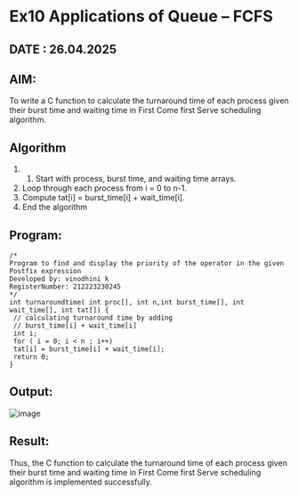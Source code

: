 # Ex10 Applications of Queue – FCFS
## DATE : 26.04.2025
## AIM:
To write a C function to calculate the turnaround time of each process given their burst time and waiting time in First Come first Serve scheduling algorithm.
## Algorithm
1. 1. Start with process, burst time, and waiting time arrays.
2. Loop through each process from i = 0 to n-1.
3. Compute tat[i] = burst_time[i] + wait_time[i].
4. End the algorithm

## Program:
```
/*
Program to find and display the priority of the operator in the given Postfix expression
Developed by: vinodhini k
RegisterNumber: 212223230245
*/
int turnaroundtime( int proc[], int n,int burst_time[], int wait_time[], int tat[]) {
 // calculating turnaround time by adding
 // burst_time[i] + wait_time[i]
 int i;
 for ( i = 0; i < n ; i++)
 tat[i] = burst_time[i] + wait_time[i];
 return 0;
}

```

## Output:

![image](https://github.com/user-attachments/assets/1f1cf9a5-0fe1-4123-b90c-539aa3b0a876)


## Result:
Thus, the C function to calculate the turnaround time of each process given their burst time and waiting time in First Come first Serve scheduling algorithm is implemented successfully.
